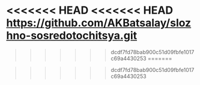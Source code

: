 <<<<<<< HEAD
<<<<<<< HEAD
https://github.com/AKBatsalay/slozhno-sosredotochitsya.git
=======

>>>>>>> dcdf7fd78bab900c51d09fbfe1017c69a4430253
=======

>>>>>>> dcdf7fd78bab900c51d09fbfe1017c69a4430253
